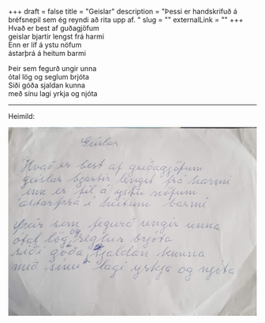 +++
draft = false
title = "Geislar"
description = "Þessi er handskrifuð á bréfsnepil sem ég reyndi að rita upp af. "
slug = ""
externalLink = ""
+++
Hvað er best af guðagjöfum  
geislar bjartir lengst frá harmi  
Enn er líf á ystu nöfum  
ástarþrá á heitum barmi  

Þeir sem fegurð ungir unna  
ótal lög og seglum brjóta  
Siði góða sjaldan kunna  
með sínu lagi yrkja og njóta  
- - - -
Heimild:

![Geislar](/images/geislar.jpg#center)
